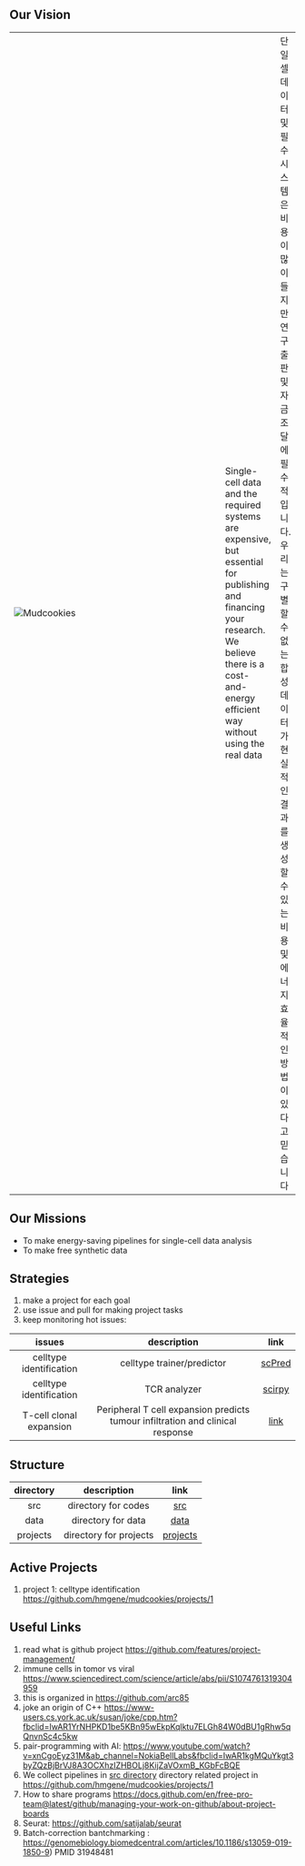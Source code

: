 ## Our Vision 
<table style="table-layout: fixed; width: 100%;" ><tr>
<td style="width:100%;"> 
  <img src="https://upload.wikimedia.org/wikipedia/commons/thumb/a/aa/Haitian_Dirt_Biscuits.jpg/220px-Haitian_Dirt_Biscuits.jpg" alt="Mudcookies">
</td><td style="width:50%;"> Single-cell data and the required systems are expensive, but essential for publishing and financing your research. 
  We believe there is a cost-and-energy efficient way without using the real data </td>
  <td>단일 셀 데이터 및 필수 시스템은 비용이 많이 들지만 연구 출판 및 자금 조달에 필수적입니다. 우리는 구별 할 수없는 합성 데이터가 현실적인 결과를 생성 할 수있는 비용 및 에너지 효율적인 방법이 있다고 믿습니다</td>
  </tr></table>

## Our Missions 
- To make energy-saving pipelines for single-cell data analysis
- To make free synthetic data 

## Strategies
1. make a project for each goal 
1. use issue and pull for making project tasks
1. keep monitoring hot issues:

| issues | description   | link |
| :-: | :-:  | :-: |
| celltype identification | celltype trainer/predictor| [scPred](https://github.com/powellgenomicslab/scPred/) | 
| celltype identification | TCR analyzer | [scirpy](https://github.com/icbi-lab/scirpy) |
| T-cell clonal expansion | Peripheral T cell expansion predicts tumour infiltration and clinical response | [link](https://www.nature.com/articles/s41586-020-2056-8#author-information) | 

## Structure 

| directory | description | link |
| :-: | :-:  | :-: |
| src | directory for codes | [src](src) |
| data | directory for data | [data](data) |
| projects | directory for projects | [projects](projects) |

## Active Projects
1. project 1: celltype identification https://github.com/hmgene/mudcookies/projects/1


## Useful Links
1. read what is github project https://github.com/features/project-management/
1. immune cells in tomor vs viral https://www.sciencedirect.com/science/article/abs/pii/S1074761319304959
1. this is organized in https://github.com/arc85
1. joke an origin of C++ https://www-users.cs.york.ac.uk/susan/joke/cpp.htm?fbclid=IwAR1YrNHPKD1be5KBn95wEkpKqlktu7ELGh84W0dBU1gRhw5qQnvnSc4c5kw
1. pair-programming with AI: https://www.youtube.com/watch?v=xnCgoEyz31M&ab_channel=NokiaBellLabs&fbclid=IwAR1kgMQuYkgt3byZQzBjBrVJ8A3OCXhzIZHBOLj8KijZaVOxmB_KGbFcBQE
1. We collect pipelines in [src directory](./src) directory related project in https://github.com/hmgene/mudcookies/projects/1
1. How to share programs https://docs.github.com/en/free-pro-team@latest/github/managing-your-work-on-github/about-project-boards
1. Seurat: https://github.com/satijalab/seurat
1. Batch-correction bantchmarking : https://genomebiology.biomedcentral.com/articles/10.1186/s13059-019-1850-9) PMID 31948481
